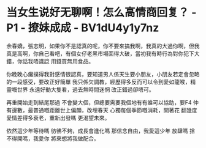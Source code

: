 # 当女生说好无聊啊！怎么高情商回复？ - P1 - 撩妹成成 - BV1dU4y1y7nz

余春嬌，張志明，如果你不是認真的呢，你不要來搞我啊，我真的大過你啊，但我真是高啊，你自己看吧，有個女仔老黑市場面得大破，當初我有時行為對你犯下大錯，你話我唔識諗 用錢買無用食品。

你晚晚心癱撲得我對感情很認真，要知道男人係天生要小朋友，小朋友若定會忽略的一段感受，要改正好簡單 我只係欠調教，經歷得多反而可以令到愛如龍喉，精靈嘅世界 永遠好動大隻看，過去無時間迷惘 改正錯過卻唔可。

再重開始走到結尾那過 不會變大個，但總要需要我個地有有誰可以協助，要F4 仲有邊數，最普通嘅距離世上偏頗，改埋春天 心獨每個季節嘅消耗，開著花 翻幾度 愛情差得多衰老，重新出發嗎 更渴望未來。

依然這少年等待嗎 彷彿不夠，成長會進化嗎 那信念自由，我愛這少年 放肆嗎 捨不得開嗎，我愛你 將來想將我做配合。